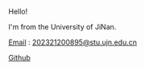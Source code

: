 Hello!

I'm from the University of JiNan. 

[Email](202321200895@stu.ujn.edu.cn) : 202321200895@stu.ujn.edu.cn 

[Github](https://github.com/eileen-linlin) 

